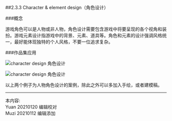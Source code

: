 ##2.3.3 Character & element design（角色设计）

###概念

游戏角色可以是人物或非人物，角色设计需要包含游戏中将要呈现的各个视角和装扮。游戏元素设计指游戏中的背景、元素、道具等。角色和元素的设计强调风格统一，最好能体现独特的个人风格，不要一位追求复杂。



###作品集应用

![character design 角色设计](http://kitpic.makebi.net/2021/ixd_36.jpg)

![character design 角色设计](http://kitpic.makebi.net/2021/ixd_37.jpg)

 以上两个例子为人物角色设计的案例，除此之外可以多加入手绘，或者建模稿。





---
本内容:  
Yuan 20210120 编辑校对  
Muzi 20210112 编辑添加
